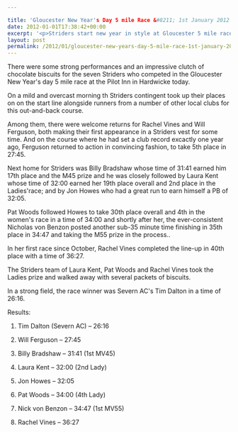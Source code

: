 ```yaml
---

title: 'Gloucester New Year's Day 5 mile Race &#8211; 1st January 2012'
date: 2012-01-01T17:38:42+00:00
excerpt: '<p>Striders start new year in style at Gloucester 5 mile race</p>'
layout: post
permalink: /2012/01/gloucester-new-years-day-5-mile-race-1st-january-2012/
---
```

</p> 

There were some strong performances and an impressive clutch of chocolate biscuits for the seven Striders who competed in the Gloucester New Year's day 5 mile race at the Pilot Inn in Hardwicke today.

On a mild and overcast morning th Striders contingent took up their places on on the start line alongside runners from a number of other local clubs for this out-and-back course.

Among them, there were welcome returns for Rachel Vines and Will Ferguson, both making their first appearance in a Striders vest for some time. And on the course where he had set a club record excactly one year ago, Ferguson returned to action in convincing fashion, to take 5th place in 27:45.

Next home for Striders was Billy Bradshaw whose time of 31:41 earned him 17th place and the M45 prize and he was closely followed by Laura Kent whose time of 32:00 earned her 19th place overall and 2nd place in the Ladies'race; and by Jon Howes who had a great run to earn himself a PB of 32:05.

Pat Woods followed Howes to take 30th place overall and 4th in the women's race in a time of 34:00 and shortly after her, the ever-consistent Nicholas von Benzon posted another sub-35 minute time finishing in 35th place in 34:47 and taking the M55 prize in the process..

In her first race since October, Rachel Vines completed the line-up in 40th place with a time of 36:27.

The Striders team of Laura Kent, Pat Woods and Rachel Vines took the Ladies prize and walked away with several packets of biscuits.

In a strong field, the race winner was Severn AC's Tim Dalton in a time of 26:16.

Results:

1) Tim Dalton (Severn AC) &#8211; 26:16

5) Will Ferguson &#8211; 27:45

17) Billy Bradshaw &#8211; 31:41 (1st MV45)

19) Laura Kent &#8211; 32:00 (2nd Lady)

20) Jon Howes &#8211; 32:05

30) Pat Woods &#8211; 34:00 (4th Lady)

35) Nick von Benzon &#8211; 34:47 (1st MV55)

40) Rachel Vines &#8211; 36:27</p>